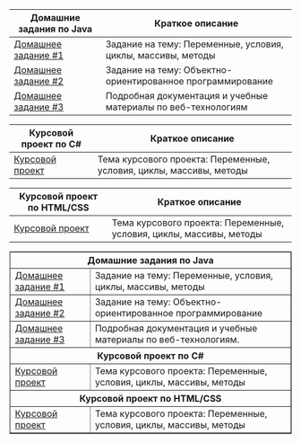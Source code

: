 | Домашние задания по Java                                      | Краткое описание                                                        |
|---------------------------------------------------------------|-------------------------------------------------------------------------|
| [Домашнее задание #1](https://github.com/pmirov/HomeWork_1)    | Задание на тему: Переменные, условия, циклы, массивы, методы             |
| [Домашнее задание #2](https://github.com/pmirov/HomeWork2)     | Задание на тему: Объектно-ориентированное программирование                |
| [Домашнее задание #3](https://github.com/pmirov/HomeWork2)     | Подробная документация и учебные материалы по веб-технологиям             |


| Курсовой проект по C#                                        | Краткое описание                                                        |
|-------------------------------------------------------------|-------------------------------------------------------------------------|
| [Курсовой проект](https://github.com/pmirov/HomeWork_1)      | Тема курсового проекта: Переменные, условия, циклы, массивы, методы       |


| Курсовой проект по HTML/CSS                                  | Краткое описание                                                        |
|-------------------------------------------------------------|-------------------------------------------------------------------------|
| [Курсовой проект](https://github.com/pmirov/HomeWork_1)      | Тема курсового проекта: Переменные, условия, циклы, массивы, методы       |


<table border="1" cellspacing="0" cellpadding="5">
  <thead>
    <tr>
      <th colspan="2">Домашние задания по Java</th>
    </tr>
  </thead>
  <tbody>
    <tr>
      <td><a href="https://github.com/pmirov/HomeWork_1" target="_blank">Домашнее задание #1</a></td>
      <td>Задание на тему: Переменные, условия, циклы, массивы, методы</td>
    </tr>
    <tr>
      <td><a href="https://github.com/pmirov/HomeWork2" target="_blank">Домашнее задание #2</a></td>
      <td>Задание на тему: Объектно-ориентированное программирование</td>
    </tr>
    <tr>
      <td><a href="https://github.com/pmirov/HomeWork2" target="_blank">Домашнее задание #3</a></td>
      <td>Подробная документация и учебные материалы по веб-технологиям.</td>
    </tr>
    <!-- Раздел для курсового проекта по C# -->
    <tr>
      <th colspan="2">Курсовой проект по C#</th>
    </tr>
    <tr>
      <td><a href="https://github.com/pmirov/HomeWork_1" target="_blank">Курсовой проект</a></td>
      <td>Тема курсового проекта: Переменные, условия, циклы, массивы, методы</td>
    </tr>
    <!-- Раздел для курсового проекта по HTML/CSS -->
    <tr>
      <th colspan="2">Курсовой проект по HTML/CSS</th>
    </tr>
    <tr>
      <td><a href="https://github.com/pmirov/HomeWork_1" target="_blank">Курсовой проект</a></td>
      <td>Тема курсового проекта: Переменные, условия, циклы, массивы, методы</td>
    </tr>
  </tbody>
</table>



